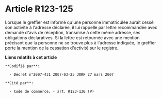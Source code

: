 # Article R123-125

Lorsque le greffier est informé qu'une personne immatriculée aurait cessé son activité à l'adresse déclarée, il lui rappelle
par lettre recommandée avec demande d'avis de réception, transmise à cette même adresse, ses obligations déclaratives. Si la
lettre est retournée avec une mention précisant que la personne ne se trouve plus à l'adresse indiquée, le greffier porte la
mention de la cessation d'activité sur le registre.

**Liens relatifs à cet article**

	**Codifié par**:

	  - Décret n°2007-431 2007-03-25 JORF 27 mars 2007

	**Cité par**:

	  - Code de commerce. - art. R123-136 (V)
